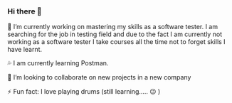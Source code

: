 ### Hi there 👋

🔭 I’m currently working on mastering my skills as a software tester. I am searching for the job in testing field and due to the fact I am currently not working as a software tester I take courses all the time not to forget skills I have learnt.

:sweat_drops: I am currently learning Postman.

👯 I’m looking to collaborate on new projects in a new company

⚡ Fun fact: I love playing drums (still learning..... 😉 )

